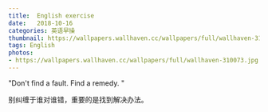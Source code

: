 ```yaml
---
title:  English exercise
date:   2018-10-16
categories: 英语早操
thumbnail: https://wallpapers.wallhaven.cc/wallpapers/full/wallhaven-310073.jpg
tags: English
photos:
- https://wallpapers.wallhaven.cc/wallpapers/full/wallhaven-310073.jpg
---
```


"Don't find a fault. Find a remedy. "
<p>别纠缠于谁对谁错，重要的是找到解决办法。</p>
